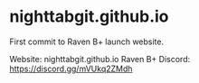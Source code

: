 # nighttabgit.github.io
First commit to Raven B+ launch website.

Website: nighttabgit.github.io
Raven B+ Discord: https://discord.gg/mVUkq2ZMdh
